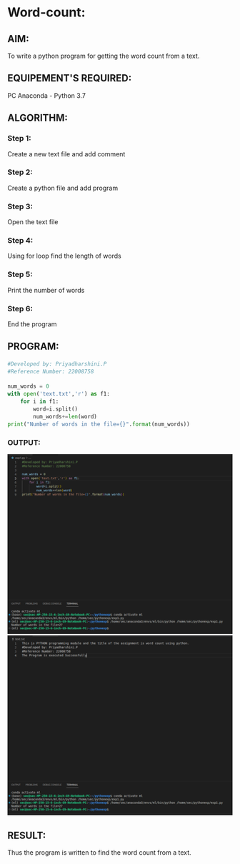 # Word-count:
## AIM:
To write a python program for getting the word count from a text.
## EQUIPEMENT'S REQUIRED: 
PC
Anaconda - Python 3.7
## ALGORITHM: 
### Step 1:
Create a new text file and add comment

### Step 2: 
Create a python file and add program
### Step 3: 
Open  the text file
### Step 4:  
Using for loop find the length of words
### Step 5: 
Print the number of words
### Step 6: 
End the program

## PROGRAM:
```python
#Developed by: Priyadharshini.P
#Reference Number: 22008758

num_words = 0
with open('text.txt','r') as f1:
    for i in f1:
        word=i.split()
        num_words+=len(word)
print("Number of words in the file={}".format(num_words))
```
### OUTPUT:
![](./words1.png)
![](./words2.png)


## RESULT:
Thus the program is written to find the word count from a text.
